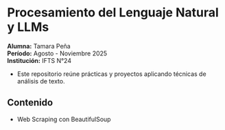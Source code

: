 # Procesamiento del Lenguaje Natural y LLMs 

**Alumna:** Tamara Peña      
**Período:** Agosto - Noviembre 2025        
**Institución:** IFTS N°24     

- Este repositorio reúne prácticas y proyectos aplicando técnicas de análisis de texto.


## Contenido 

- Web Scraping con BeautifulSoup